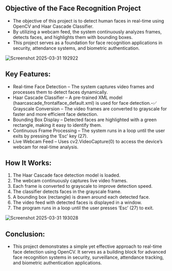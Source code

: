 
## Objective of the Face Recognition Project

- The objective of this project is to detect human faces in real-time using OpenCV and Haar Cascade Classifier. 
- By utilizing a webcam feed, the system continuously analyzes frames, detects faces, and highlights them with bounding boxes. 
- This project serves as a foundation for face recognition applications in security, attendance systems, and biometric authentication.


![Screenshot 2025-03-31 192922](https://github.com/user-attachments/assets/e0d16ce2-f45e-4ba1-b5eb-ff0a6bdeee49)



## Key Features:

- Real-time Face Detection – The system captures video frames and processes them to detect faces dynamically.
- Haar Cascade Classifier – A pre-trained XML model (haarcascade_frontalface_default.xml) is used for face detection.-✅ Grayscale Conversion – The video frames are converted to grayscale for faster and more efficient face detection.
- Bounding Box Display – Detected faces are highlighted with a green rectangle, making it easy to identify them.
- Continuous Frame Processing – The system runs in a loop until the user exits by pressing the ‘Esc’ key (27).
- Live Webcam Feed – Uses cv2.VideoCapture(0) to access the device’s webcam for real-time analysis.


## How It Works:

1.	The Haar Cascade face detection model is loaded.
2.	The webcam continuously captures live video frames.
3.	Each frame is converted to grayscale to improve detection speed.
4.	The classifier detects faces in the grayscale frame.
5.	A bounding box (rectangle) is drawn around each detected face.
6.	The video feed with detected faces is displayed in a window.
7.	The program runs in a loop until the user presses ‘Esc’ (27) to exit.


![Screenshot 2025-03-31 193028](https://github.com/user-attachments/assets/0bc451f4-e9fd-411f-b3ce-100f7a2c08f6)


## Conclusion:

- This project demonstrates a simple yet effective approach to real-time face detection using OpenCV. It serves as a building block for advanced face recognition systems in security, surveillance, attendance tracking, and biometric authentication applications. 

